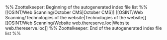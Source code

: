 %% Zoottelkeeper: Beginning of the autogenerated index file list  %%
 [[OSINT/Web Scanning/October CMS|October CMS]]
 [[OSINT/Web Scanning/Technologies of the website|Technologies of the website]]
 [[OSINT/Web Scanning/Website web.thereserve.loc|Website web.thereserve.loc]]
%% Zoottelkeeper: End of the autogenerated index file list  %%
